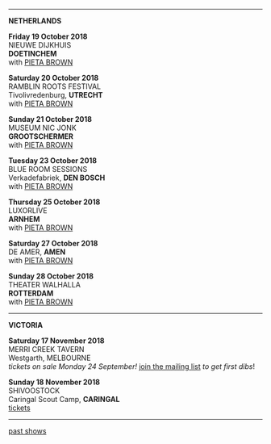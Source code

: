 * * * * *   

**NETHERLANDS**    

**Friday 19 October 2018**  
NIEUWE DIJKHUIS  
**DOETINCHEM**  
 with [PIETA BROWN](http://www.pietabrown.com)     

**Saturday 20 October 2018**  
RAMBLIN ROOTS FESTIVAL  
Tivolivredenburg, **UTRECHT**  
with [PIETA BROWN](http://www.pietabrown.com)    

**Sunday 21 October 2018**  
MUSEUM NIC JONK  
**GROOTSCHERMER**  
with [PIETA BROWN](http://www.pietabrown.com)  
    
**Tuesday 23 October 2018**  
BLUE ROOM SESSIONS  
Verkadefabriek, **DEN BOSCH**  
with [PIETA BROWN](http://www.pietabrown.com)    

**Thursday 25 October 2018**  
LUXORLIVE  
**ARNHEM**  
with [PIETA BROWN](http://www.pietabrown.com)  
   
**Saturday 27 October 2018**  
DE AMER, **AMEN**  
with [PIETA BROWN](http://www.pietabrown.com)  
    
**Sunday 28 October 2018**  
THEATER WALHALLA  
**ROTTERDAM**   
with [PIETA BROWN](http://www.pietabrown.com)  
    
* * * * *   

**VICTORIA**    

**Saturday 17 November 2018**  
MERRI CREEK TAVERN  
Westgarth, MELBOURNE  
*tickets on sale Monday 24 September!* [join the mailing list](http://luciethorne.com/?p=forms/mailing-list) *to get first dibs*!  

**Sunday 18 November 2018**  
SHIVOOSTOCK  
Caringal Scout Camp, **CARINGAL**  
[tickets](https://www.trybooking.com/book/event?eid=419474)     

* * * * *   

[past shows](?p=shows/archive/)
